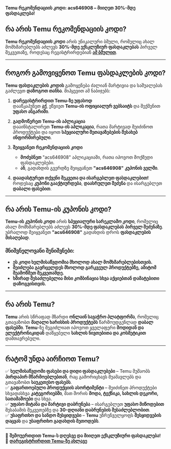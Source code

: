**Temu რეკომენდაციის კოდი: acs646908 – მიიღეთ 30%-მდე ფასდაკლება!**

## **რა არის Temu რეკომენდაციის კოდი?**
**Temu რეკომენდაციის კოდი** არის უნიკალური ბმული, რომელიც ახალ მომხმარებლებს აძლევს **30%-მდე ექსკლუზიურ ფასდაკლებას** პირველ შეკვეთაზე, როდესაც რეგისტრირდებიან **[ამ ბმულით](https://temu.to/m/u9fu1v7mn0z)**.

---

## **როგორ გამოვიყენოთ Temu ფასდაკლების კოდი?**
**Temu ფასდაკლების კოდის** გამოყენება ძალიან მარტივია და საშუალებას გაძლევთ **დაზოგოთ თანხა**. მიჰყევით ამ ნაბიჯებს:

1. **დარეგისტრირდით Temu-ზე უფასოდ**  
   დააწკაპუნეთ **[აქ](https://temu.to/m/u9fu1v7mn0z)**, ეწვიეთ **Temu-ის ოფიციალურ ვებსაიტს** და შექმენით **უფასო ანგარიში**.

2. **გადმოწერეთ Temu-ის აპლიკაცია**  
   დააინსტალირეთ **Temu-ის აპლიკაცია**, რათა მარტივად შეიძინოთ პროდუქტები და იყოთ **სპეციალური შეთავაზებების შესახებ ინფორმირებული**.

3. **შეიყვანეთ რეკომენდაციის კოდი**  
   - **მოძებნეთ** "acs646908" აპლიკაციაში, რათა იპოვოთ მოქმედი ფასდაკლებები.  
   - **ან**, გადახდის გვერდზე შეიყვანეთ **"acs646908"** **კუპონის ველში**.

4. **დაადასტურეთ თქვენი შეკვეთა და ისარგებლეთ ფასდაკლებით!**  
   როდესაც **კუპონი გააქტიურდება**, **დაასრულეთ შეძენა** და ისარგებლეთ **დაბალი ფასებით**.

---

## **რა არის Temu-ის კუპონის კოდი?**
**Temu-ის კუპონის კოდი** არის **სპეციალური სარეკლამო კოდი**, რომელიც ახალ მომხმარებლებს აძლევს **30%-მდე ფასდაკლებას** **პირველ შეძენაზე**. უბრალოდ შეიყვანეთ **"acs646908"** გადახდის დროს **ფასდაკლების მისაღებად**.

### **მნიშვნელოვანი შენიშვნები:**
- **ეს კოდი ხელმისაწვდომია მხოლოდ ახალ მომხმარებლებისთვის.**
- **შეიძლება გავრცელდეს მხოლოდ გარკვეულ პროდუქტებზე, ამიტომ შეამოწმეთ შეკვეთამდე.**
- **ხშირად შესაძლებელია მისი კომბინაცია სხვა აქციებთან დამატებითი დაზოგვისთვის.**

---

## **რა არის Temu?**
**Temu** არის სწრაფად მზარდი **ონლაინ სავაჭრო პლატფორმა**, რომელიც გთავაზობთ **მაღალი ხარისხის პროდუქტებს** წარმოუდგენლად **დაბალ ფასებში**. **Temu**-ზე შეგიძლიათ იპოვოთ ყველაფერი **მოდიდან და ელექტრონიკიდან** დაწყებული **სახლის ნივთებითა და კოსმეტიკით** დამთავრებული.

---

## **რატომ უნდა აირჩიოთ Temu?**

✅ **ხელმისაწვდომი ფასები და დიდი ფასდაკლებები** – Temu მუშაობს **პირდაპირ მწარმოებლებთან**, რაც გამორიცხავს შუამავლებს და გთავაზობთ **საუკეთესო ფასებს**.  
✅ **გაფართოებული პროდუქციის ასორტიმენტი** – შეიძინეთ პროდუქტები სხვადასხვა **კატეგორიებში**, მათ შორის **მოდა, ტექნიკა, სახლის დეკორი, სათამაშოები** და სხვა.  
✅ **უფასო მიტანა და მარტივი დაბრუნება** – ისარგებლეთ **უფასო მიწოდებით** შესაბამის შეკვეთებზე და **30-დღიანი დაბრუნების შესაძლებლობით**.  
✅ **უსაფრთხო და სანდო შესყიდვები** – **Temu** უზრუნველყოფს **შესყიდვების დაცვას** და **უსაფრთხო გადახდის მეთოდებს**.

---

📌 **შემოუერთდით Temu-ს დღესვე და მიიღეთ ექსკლუზიური ფასდაკლება!**  
🔗 **[დარეგისტრირდით Temu-ზე ახლავე](https://temu.to/m/u9fu1v7mn0z)**
